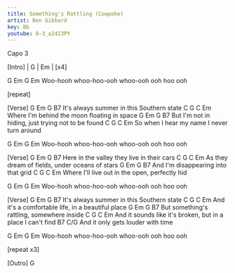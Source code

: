 ```yaml
---
title: Something's Rattling (Cowpoke)
artist: Ben Gibbard
key: Bb
youtube: 8-3_a24I3PY
---
```


Capo 3

[Intro]
| G | Em |  [x4]
 
G        Em           G            Em
Woo-hooh whoo-hoo-ooh whoo-ooh ooh hoo ooh
 
[repeat]
 
[Verse]
     G      Em             G        B7
It's always summer in this Southern state
            C        G    C           Em
Where I'm behind the moon floating in space
    G          Em           G                B7
But I'm not in hiding, just trying not to be found
          C       G      C           Em
So when I hear my name I never turn around
 
G        Em           G            Em
Woo-hooh whoo-hoo-ooh whoo-ooh ooh hoo ooh
 
[Verse]
G           Em          G             B7
Here in the valley they live in their cars
        C        G             C         Em
As they dream of fields, under oceans of stars
    G        Em      G         B7
And I'm disappearing into that grid
           C               G     C         Em
Where I'll live out in the open, perfectly hid
 
G        Em           G            Em
Woo-hooh whoo-hoo-ooh whoo-ooh ooh hoo ooh
 
[Verse]
     G      Em             G        B7
It's always summer in this Southern state
           C           G          C         Em
And it's a comfortable life, in a beautiful place
    G           Em        G           B7
But something's rattling, somewhere inside
       C                G                C             Em
And it sounds like it's broken, but in a place I can't find
       B7                    C/G
And it only gets louder with time
 
G        Em           G            Em
Woo-hooh whoo-hoo-ooh whoo-ooh ooh hoo ooh
 
[repeat x3]
 
[Outro]
G
